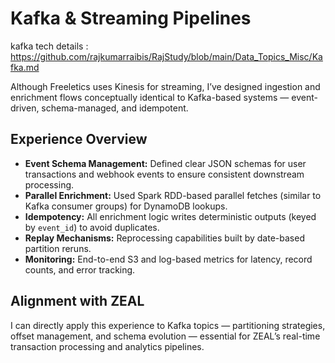 # Kafka & Streaming Pipelines

kafka tech details : https://github.com/rajkumarraibis/RajStudy/blob/main/Data_Topics_Misc/Kafka.md

Although Freeletics uses Kinesis for streaming, I’ve designed ingestion and enrichment flows conceptually identical to Kafka-based systems — event-driven, schema-managed, and idempotent.

## Experience Overview

- **Event Schema Management:** Defined clear JSON schemas for user transactions and webhook events to ensure consistent downstream processing.
- **Parallel Enrichment:** Used Spark RDD-based parallel fetches (similar to Kafka consumer groups) for DynamoDB lookups.
- **Idempotency:** All enrichment logic writes deterministic outputs (keyed by `event_id`) to avoid duplicates.
- **Replay Mechanisms:** Reprocessing capabilities built by date-based partition reruns.
- **Monitoring:** End-to-end S3 and log-based metrics for latency, record counts, and error tracking.

## Alignment with ZEAL

I can directly apply this experience to Kafka topics — partitioning strategies, offset management, and schema evolution — essential for ZEAL’s real-time transaction processing and analytics pipelines.

